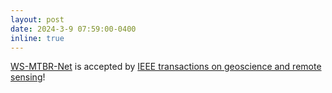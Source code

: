 ```yaml
---
layout: post
date: 2024-3-9 07:59:00-0400
inline: true
---
```


[WS-MTBR-Net](https://ieeexplore.ieee.org/document/10473130) is accepted by [IEEE transactions on geoscience and remote sensing](https://ieeexplore.ieee.org/xpl/RecentIssue.jsp?punumber=36)!
